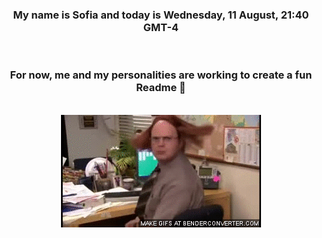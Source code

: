 


<div align="center">
<h3 >My name is Sofia and today is Wednesday, 11 August, 21:40 GMT-4</h3><br>
<h3 >For now, me and my personalities are working to create a fun Readme 👋
</h3><br>
<img src='img/dwight.gif' alt='working...'/>
</div>
